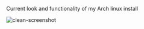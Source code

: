 Current look and functionality of my Arch linux install

![clean-screenshot](https://i.imgur.com/gC08baF.jpg)
